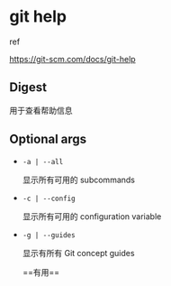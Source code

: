 # git help

ref

https://git-scm.com/docs/git-help

## Digest

用于查看帮助信息

## Optional args

- `-a | --all`

  显示所有可用的 subcommands

- `-c | --config`

  显示所有可用的 configuration variable

- `-g | --guides`

  显示有所有 Git concept guides 

  ==有用==

